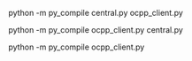 python -m py_compile central.py ocpp_client.py

python -m py_compile ocpp_client.py central.py

python -m py_compile ocpp_client.py